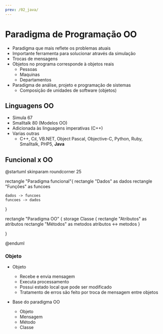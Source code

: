 ```yaml
---
prev: /02_java/
---
```


# Paradigma de Programação OO

- Paradigma que mais reflete os problemas atuais
- Importante ferramenta para solucionar através da simulação
- Trocas de mensagens
- Objetos no programa corresponde à objetos reais
  - Pessoas
  - Maquinas
  - Departamentos
- Paradigma de análise, projeto e programação de sistemas
  - Composição de unidades de software (objetos)

## Linguagens  OO

- Simula 67
- Smalltalk 80 (Modelos OO)
- Adicionada às linguagens imperativas (C++)
- Varias outras
  - C++, C♯, VB.NET, Object Pascal, Objective-C, Python, Ruby, Smalltalk, PHP5, **Java**
 

## Funcional x OO


@startuml
skinparam roundcorner 25

rectangle "Paradigma funcional"{
    rectangle "Dados"  as dados 
    rectangle "Funções"  as funcoes

    dados -> funcoes
    funcoes -> dados

}

rectangle "Paradigma OO" {
    storage Classe {
        rectangle "Atributos"  as atributos 
        rectangle "Métodos"  as metodos
        atributos <-> metodos
    }

}

@enduml  


### Objeto

- Objeto
  - Recebe e envia mensagem 
  - Executa processamento
  - Possui estado local que pode ser modificado
  - Tratamento de erros são feito por troca de mensagem entre objetos


- Base do paradigma OO
  - Objeto
  - Mensagem
  - Método
  - Classe
  

